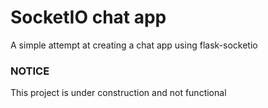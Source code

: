 # SocketIO chat app  

A simple attempt at creating a chat app using flask-socketio  

### NOTICE  

This project is under construction and not functional  
